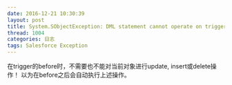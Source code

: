 ```yaml
---
date: 2016-12-21 10:30:39
layout: post
title: System.SObjectException: DML statement cannot operate on trigger.new or trigger.old
thread: 1004
categories: 日志
tags: Salesforce Exception
---
```


在trigger的before时，不需要也不能对当前对象进行update, insert或delete操作！
以为在before之后会自动执行上述操作。
